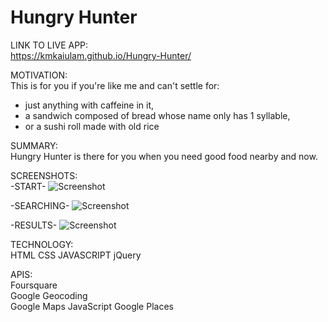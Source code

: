 # Hungry Hunter
LINK TO LIVE APP:</br>
https://kmkaiulam.github.io/Hungry-Hunter/ </br>

MOTIVATION:</br>
This is for you if you're like me and can't settle for:</br> 
 -  just anything with caffeine in it, </br>
 -  a sandwich composed of bread whose name only has 1 syllable,</br>
 -  or a sushi roll made with old rice

SUMMARY:
</br>
Hungry Hunter is there for you when you need good food nearby and now.

SCREENSHOTS:</br>
-START-
![Screenshot](https://github.com/kmlamthinkful/Capstone-One/blob/master/screenshots/Capstone%20One_%20Hungry%20Hunter%20-%20Start%20Page.png)

-SEARCHING-
![Screenshot](https://github.com/kmlamthinkful/Capstone-One/blob/master/screenshots/Capstone%20One_%20Hungry%20Hunter%20%20-%20Search.png)

-RESULTS-
![Screenshot](https://github.com/kmlamthinkful/Capstone-One/blob/master/screenshots/Capstone%20One_%20Hungry%20Hunter%20-%20Results.png)


TECHNOLOGY:
</br>
HTML
CSS
JAVASCRIPT
jQuery

APIS:</br>
Foursquare</br>
Google Geocoding  
Google Maps JavaScript
Google Places
